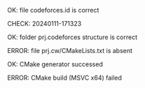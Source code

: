 OK: file codeforces.id is correct
CHECK: 20240111-171323
OK: folder prj.codeforces structure is correct
ERROR: file prj.cw/CMakeLists.txt is absent
OK: CMake generator successed
ERROR: CMake build (MSVC x64) failed
